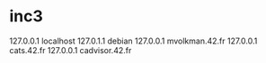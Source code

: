 # inc3
127.0.0.1       localhost
127.0.1.1       debian
127.0.0.1       mvolkman.42.fr
127.0.0.1       cats.42.fr
127.0.0.1       cadvisor.42.fr

